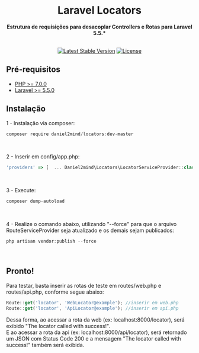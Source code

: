 <h1 align="center">Laravel Locators</h1>

<div align="center">
  <strong>Estrutura de requisições para desacoplar Controllers e Rotas para Laravel 5.5.*</strong>
</div>
<div align="center">
  
</div>

<br />

<div align="center">
  
<a href="https://packagist.org/packages/laravel/framework"><img src="https://poser.pugx.org/laravel/framework/v/stable.svg" alt="Latest Stable Version"></a>
<a href="https://packagist.org/packages/laravel/framework"><img src="https://poser.pugx.org/laravel/framework/license.svg" alt="License"></a>
</p>

</div>



## Pré-requisitos
- [PHP >= 7.0.0](#)
- [Laravel >= 5.5.0](#)


## Instalação

1 - Instalação via composer:
```js
composer require daniel2mind/locators:dev-master
```
<br />

2 - Inserir em config/app.php:
```js
'providers' => [  ... Daniel2mind\Locators\LocatorServiceProvider::class ]
```
<br />

3 - Execute:
```js
composer dump-autoload
```
<br />

4 - Realize o comando abaixo, utilizando "--force" para que o arquivo RouteServiceProvider seja atualizado e os demais sejam publicados:
```js
php artisan vendor:publish --force
```
<br />




## Pronto! 
Para testar, basta inserir as rotas de teste em routes/web.php e routes/api.php, conforme segue abaixo:
```js
Route::get('locator', 'WebLocator@example'); //inserir em web.php
Route::get('locator', 'ApiLocator@example'); //inserir em api.php
```

Dessa forma, ao acessar a rota da web (ex: localhost:8000/locator), será exibido "The locator called with success!".
<br />
E ao acessar a rota da api (ex: localhost:8000/api/locator), será retornado um JSON com Status Code 200 e a mensagem "The locator called with success!" também será exibida.
